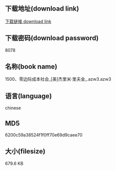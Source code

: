 ## 下载地址(download link)
[下载链接 download link](https://voluble-croquembouche-d321dc.netlify.app/?s=1500%E3%80%81%E9%9B%B6%E8%BE%B9%E9%99%85%E6%88%90%E6%9C%AC%E7%A4%BE%E4%BC%9A_%5B%E7%BE%8E%5D%E6%9D%B0%E9%87%8C%E7%B1%B3%C2%B7%E9%87%8C%E5%A4%AB%E9%87%91_.azw3)

## 下载密码(download password)
8078

## 名称(book name)
1500、零边际成本社会_[美]杰里米·里夫金_.azw3.azw3

## 语言(language)
chinese

## MD5
6200c59a38524f1f0ff70e69d9caee70

## 大小(filesize)
679.6 KB
